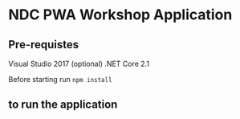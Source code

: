 # NDC PWA Workshop Application

## Pre-requistes
Visual Studio 2017 (optional)
.NET Core 2.1 

Before starting run `npm install`

## to run the application


